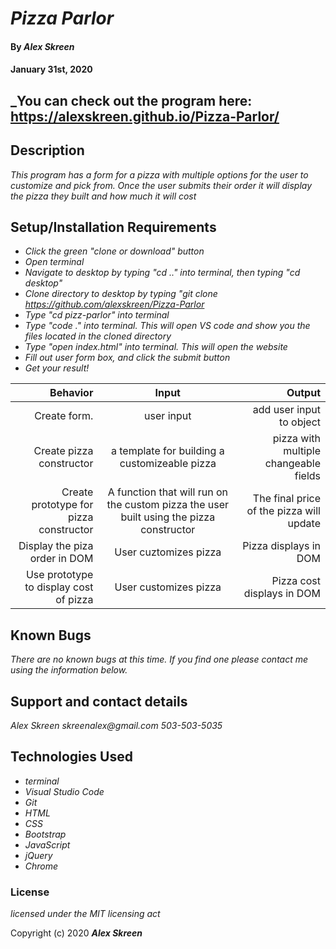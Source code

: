 # _Pizza Parlor_

#### By _**Alex Skreen**_

#### January 31st, 2020

## _You can check out the program here: https://alexskreen.github.io/Pizza-Parlor/


## Description

_This program has a form for a pizza with multiple options for the user to customize and pick from. Once the user submits their order it will display the pizza they built and how much it will cost_

## Setup/Installation Requirements

* _Click the green "clone or download" button_
* _Open terminal_
* _Navigate to desktop by typing "cd .." into terminal, then typing "cd desktop"_
* _Clone directory to desktop by typing "git clone https://github.com/alexskreen/Pizza-Parlor_
* _Type "cd pizz-parlor" into terminal_
* _Type "code ." into terminal. This will open VS code and show you the files located in the cloned directory_
* _Type "open index.html" into terminal. This will open the website_
* _Fill out user form box, and click the submit button_
* _Get your result!_

|   Behavior    |   Input     |     Output    |
|--------------:|:-----------:|--------------:|
| Create form. | user input |  add user input to object |
| Create pizza constructor | a template for building a customizeable pizza | pizza with multiple changeable fields |
| Create prototype for pizza constructor | A function that will run on the custom pizza the user built using the pizza constructor | The final price of the pizza will update |
| Display the piza order in DOM | User cuztomizes pizza | Pizza displays in DOM |
| Use prototype to display cost of pizza | User customizes pizza | Pizza cost displays in DOM

## Known Bugs

_There are no known bugs at this time. If you find one please contact me using the information below._

## Support and contact details

*_Alex Skreen_*
*_skreenalex@gmail.com_*
*_503-503-5035_*

## Technologies Used

* _terminal_
* _Visual Studio Code_
* _Git_
* _HTML_
* _CSS_
* _Bootstrap_
* _JavaScript_
* _jQuery_
* _Chrome_

### License

*licensed under the MIT licensing act*

Copyright (c) 2020 **_Alex Skreen_**
